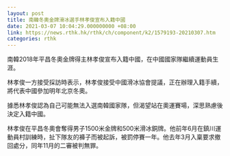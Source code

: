 ```yaml
---
layout: post
title: 南韓冬奧金牌滑冰選手林孝俊宣布入籍中國
date: 2021-03-07 10:04:29.000000000 +08:00
link: https://news.rthk.hk/rthk/ch/component/k2/1579193-20210307.htm
categories: rthk
---
```


南韓2018年平昌冬奧金牌得主林孝俊宣布入籍中國，在中國國家隊繼續運動員生涯。

林孝俊一方接受採訪時表示，林孝俊接受中國滑冰協會提議，正在辦理入籍手續，將代表中國參加明年北京冬奧。

據悉林孝俊認為自己可能無法入選南韓國家隊，但渴望站在奧運賽場，深思熟慮後決定入籍中國。

林孝俊在平昌冬奧會奪得男子1500米金牌和500米滑冰銅牌。他前年6月在鎮川運動員村訓練時，扯下隊友的褲子而被起訴，被罰停賽一年。他去年3月入稟要求撤回處分，同年11月的二審被判無罪。
